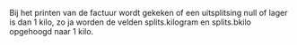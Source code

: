 Bij het printen van de factuur wordt gekeken of een uitsplitsing null of lager is dan 1 kilo, zo ja worden de velden splits.kilogram en splits.bkilo opgehoogd naar 1 kilo.